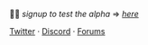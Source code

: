👋🏻 *signup to test the alpha* ⇒ *[here](https://anytype.io/#join)*
</br>

[Twitter](https://twitter.com/anytypelabs) · [Discord](https://discord.gg/anytype) · [Forums](community.anytype.io)
